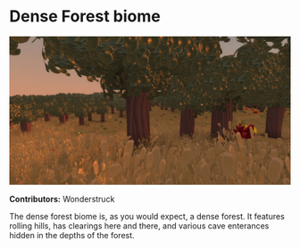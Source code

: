# Dense Forest biome

![Hero Image](./screenshot.jpg)

**Contributors:** Wonderstruck

The dense forest biome is, as you would expect, a dense forest.  It features rolling hills, has clearings here and there, and various cave enterances hidden in the depths of the forest.
